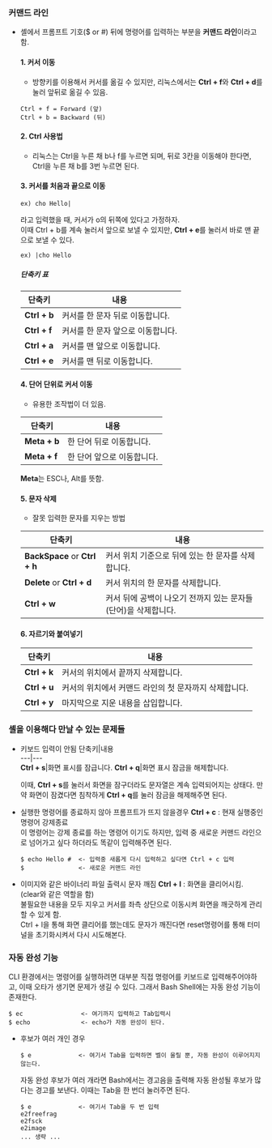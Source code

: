 ### 커맨드 라인
- 셸에서 프롬프트 기호($ or #) 뒤에 명령어를 입력하는 부분을 **커맨드 라인**이라고 함.   

    #### 1. 커서 이동
    - 방향키를 이용해서 커서를 옮길 수 있지만, 리눅스에서는 **Ctrl + f**와 **Ctrl + d**를 눌러 앞뒤로 옮길 수 있음.   
    ```
    Ctrl + f = Forward (앞)
    Ctrl + b = Backward (뒤)
    ```   

    #### 2. Ctrl 사용법
    - 리눅스는 Ctrl을 누른 채 b나 f를 누르면 되며, 뒤로 3칸을 이동해야 한다면, Ctrl을 누른 채 b를 3번 누르면 된다.   

    #### 3. 커서를 처음과 끝으로 이동
    ```
    ex) cho Hello|
    ```   
    라고 입력했을 때, 커서가 o의 뒤쪽에 있다고 가정하자.   
    이때 Ctrl + b를 계속 눌러서 앞으로 보낼 수 있지만, **Ctrl + e**를 눌러서 바로 맨 끝으로 보낼 수 있다.   
    ```
    ex) |cho Hello
    ```   

    ##### 단축키 표
    단축키|내용   
    ---|---   
    **Ctrl + b**|커서를 한 문자 뒤로 이동합니다.   
    **Ctrl + f**|커서를 한 문자 앞으로 이동합니다.   
    **Ctrl + a**|커서를 맨 앞으로 이동합니다.   
    **Ctrl + e**|커서를 맨 뒤로 이동합니다.   

    #### 4. 단어 단위로 커서 이동
    - 유용한 조작법이 더 있음.   

    단축키|내용   
    ---|---   
    **Meta + b**|한 단어 뒤로 이동합니다.   
    **Meta + f**|한 단어 앞으로 이동합니다.   

    **Meta**는 ESC나, Alt를 뜻함.   

    #### 5. 문자 삭제
    - 잘못 입력한 문자를 지우는 방법   

    단축키|내용   
    ---|---   
    **BackSpace** or **Ctrl + h**|커서 위치 기준으로 뒤에 있는 한 문자를 삭제합니다.   
    **Delete** or **Ctrl + d**|커서 위치의 한 문자를 삭제합니다.   
    **Ctrl + w**|커서 뒤에 공백이 나오기 전까지 있는 문자들(단어)을 삭제합니다.   

    #### 6. 자르기와 붙여넣기
    단축키|내용   
    ---|---   
    **Ctrl + k**|커서의 위치에서 끝까지 삭제합니다.   
    **Ctrl + u**|커서의 위치에서 커맨드 라인의 첫 문자까지 삭제합니다.   
    **Ctrl + y**|마지막으로 지운 내용을 삽입합니다.   

### 셸을 이용해다 만날 수 있는 문제들
- 키보드 입력이 안됨
    단축키|내용   
    ---|---   
    **Ctrl + s**|화면 표시를 잠급니다.
    **Ctrl + q**|화면 표시 잠금을 해제합니다.   

    이때, **Ctrl + s**를 눌러서 화면을 잠구더라도 문자열은 계속 입력되어지는 상태다. 만약 화면이 잠겼다면 침착하게 **Ctrl + q**를 눌러 잠금을 해제해주면 된다.

- 실행한 명령어를 종료하지 않아 프롬프트가 뜨지 않을경우
    **Ctrl + c** : 현재 실행중인 명령어 강제종료   
    이 명령어는 강제 종료를 하는 명령어 이기도 하지만, 입력 중 새로운 커맨드 라인으로 넘어가고 싶다 하더라도 똑같이 입력해주면 된다.   
    ```
    $ echo Hello #  <- 입력중 새롭게 다시 입력하고 싶다면 Ctrl + c 입력
    $               <- 새로운 커맨드 라인
    ```   

- 이미지와 같은 바이너리 파일 출력시 문자 깨짐
    **Ctrl + l** : 화면을 클리어시킴. (clear와 같은 역할을 함)   
    불필요한 내용을 모두 지우고 커서를 좌측 상단으로 이동시켜 화면을 깨긋하게 관리할 수 있게 함.   
    Ctrl + l을 통해 화면 클리어를 했는데도 문자가 깨진다면 reset명령어를 통해 터미널을 초기화시켜서 다시 시도해본다.   

### 자동 완성 기능
CLI 환경에서는 명령어를 실행하려면 대부분 직접 명령어를 키보드로 입력해주어야하고, 이때 오타가 생기면 문제가 생길 수 있다. 그래서 Bash Shell에는 자동 완성 기능이 존재한다.   
```   
$ ec                <- 여기까지 입력하고 Tab입력시
$ echo              <- echo가 자동 완성이 된다.
```   

- 후보가 여러 개인 경우
    ```   
    $ e             <- 여기서 Tab을 입력하면 벨이 울릴 뿐, 자동 완성이 이루어지지 않는다.
    ```   
    자동 완성 후보가 여러 개라면 Bash에서는 경고음을 출력해 자동 완성될 후보가 많다는 경고를 보낸다. 이때는 Tab을 한 번더 눌러주면 된다.   
    ```
    $ e             <- 여기서 Tab을 두 번 입력
    e2freefrag
    e2fsck
    e2image
    ... 생략 ...
    ```   
    
    